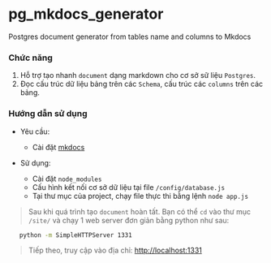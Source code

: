 # pg_mkdocs_generator
Postgres document generator from tables name and columns to Mkdocs

### Chức năng

1. Hỗ trợ tạo nhanh `document` dạng markdown cho cơ sở sữ liệu `Postgres`.
2. Đọc cấu trúc dữ liệu bảng trên các `Schema`, cấu trúc các `columns` trên các bảng.

### Hướng dẫn sử dụng

+ Yêu cầu:
    
    * Cài đặt [mkdocs](http://www.mkdocs.org)
    
+ Sử dụng:
    
    * Cài đặt `node_modules`
    * Cấu hình kết nối cơ sở dữ liệu tại file `/config/database.js`
    * Tại thư mục của project, chạy file thực thi bằng lệnh `node app.js`
    
> Sau khi quá trình tạo `document` hoàn tất. Bạn có thể `cd` vào thư mục `/site/` và chạy 1 web server đơn giản bằng python như sau:
 
 ```bash
    python -m SimpleHTTPServer 1331
 ```
 
> Tiếp theo, truy cập vào địa chỉ: [http://localhost:1331](http://localhost:1331)